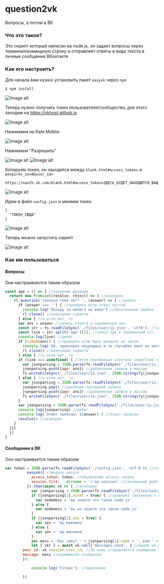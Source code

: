 # question2vk
Вопросы, а потом в ВК
### Что это такое?
Это скрипт который написан на node.js, он задает вопросы через терминал/командную строку и отправляет ответы в виде текста в личные сообщения ВКонтакте
### Как его настроить?
Для начала вам нужно установить пакет `easyvk` через `npm`
```bash
$ npm install
```
![Image alt](https://github.com/incdapp/question2vk/raw/master/images/1.png)

Теперь нужно получить токен пользователя/cообщества, для этого заходим на https://vkhost.github.io

![Image alt](https://github.com/incdapp/question2vk/raw/master/images/2.png)

Нажимаем на Kate Moblie

![Image alt](https://github.com/incdapp/question2vk/raw/master/images/3.png)

Нажимаем "Разрешить"

![Image alt](https://github.com/incdapp/question2vk/raw/master/images/4.png)
![Image alt](https://github.com/incdapp/question2vk/raw/master/images/5.png)

Копируем токен, он находится между `blank.html#access_token=` и `&expires_in=0&user_id=`
```
https://oauth.vk.com/blank.html#access_token=ЗДЕСЬ_БУДЕТ_НАХОДИТСЯ_ВАШ_ТОКЕН&expires_in=0&user_id=юзерайди&email=юзер@мыло.com
```

![Image alt](https://github.com/incdapp/question2vk/raw/master/images/6.png)

Идем в файл `config.json` и меняем токен
```
[
  "ТОКЕН_СЮДА"
]
```

![Image alt](https://github.com/incdapp/question2vk/raw/master/images/7.png)

Теперь можно запустить скрипт

![Image alt](https://github.com/incdapp/question2vk/raw/master/images/8.png)
### Как им пользоваться
#### Вопросы
Они настраиваются таким образом
```javascript
const age = () => { //название функции
  return new Promise((resolve, reject) => { //асинхрон
    rl.question('Сколько тебе лет? ', (answer) => { //вопрос
      if (answer === '') { //проверка если ответ пустой
        console.log('Походу ты ничего не ввел') //обозначение ошибки
        rl.close() //окончание скрипта
      } else { //а если нет, то
      var ans = answer //запись ответа в переменную ans
      const str = fs.readFileSync('./files/user/io.json', 'utf8'); //запись информации с io.json в переменную str
      const line = str.split('age')[1]; //поиск age в переменной str
      console.log(line) //дебаг
      if (isNaN(ans)) { //проверка если было введено не число
        console.log('Ой, произошла неурядица и ты случайно ввел не число') //обозначение ошибки
        rl.close() //окончание скрипта
      } else { //а если нет, то
      if (line === undefined) { //если переменная ответила undefined то
        var jsonparsing = JSON.parse(fs.readFileSync('./files/user/io.json', 'utf-8')) //парсинг io.json
        jsonparsing.push({age: ans}) //добавление записи в массив
        fs.writeFileSync('./files/user/io.json', JSON.stringify(jsonparsing, null, 2)) //запись в io.json
      } else { //а если нет, то
        var jsonparsing = JSON.parse(fs.readFileSync('./files/user/io.json', 'utf-8')) //парсинг io.json
        jsonparsing.pop() //удаление последней записи
        jsonparsing.push({age: ans}) //добавление записи в массив
        fs.writeFileSync('./files/user/io.json', JSON.stringify(jsonparsing, null, 2)) //запись в io.json
      } 
      var jsonparsing = JSON.parse(fs.readFileSync('./files/user/io.json', 'utf-8')) //парсинг io.json
      console.log(jsonparsing) //дебаг
      console.log(`Ответ записан: ${answer}`) //ответ записан
      resolve() //асинхрон
    }
  }})
  })
}
```
#### Сообщение в ВК
Оно настраивается таким образом
```javascript
var token = JSON.parse(fs.readFileSync('./config.json', 'utf-8')) //чтение токена из config.json
          easyvk({ //модуль easyvk
            access_token: token, //обьявление access-токена
            session_file: __dirname + '/.my-session' //сессионный файл
          }).then(async vk => { //асинхрон
            var jsonparsing = JSON.parse(fs.readFileSync('./files/user/io.json', 'utf-8')) //парсинг io.json
            if (jsonparsing[1].otvet = true) { //проверка связанная с вопросами
              var nodemess = 'вы знаете что такое node.js'
            } else {
              var nodemess = 'вы не знаете что такое node.js'
            }
            if (jsonparsing[2].sex = true) {
              var sex = 'вы мужчина'
            } else {
              var sex = 'вы женчина'
            }
            var mess = 'Вас зовут ' + jsonparsing[1].name + ', вам ' + jsonparsing[2].age + ' лет, сейчас ' + jsonparsing[3].year + ' год, ' + nodemess + ', и ' + sex + '.' //сообщение
            let { vkr } = await vk.call('messages.send', { //вызов vk.call('messages.send')
        peer_id: vk.session.user_id, //ID кому отправляется сообщение (самому себе)
        message: mess //переменная сообщения
        });

            console.log('Готово'); //выполнено

        })
```
